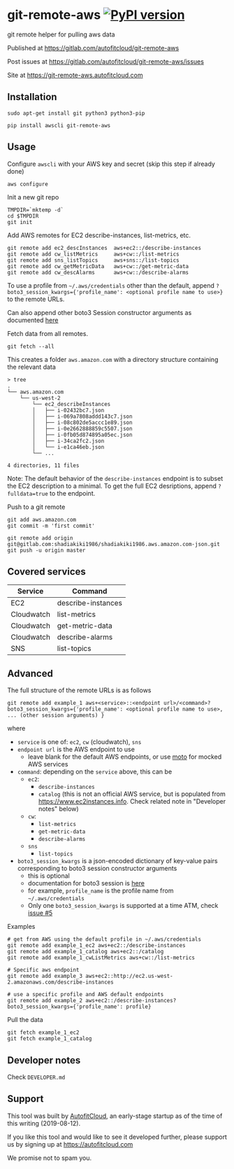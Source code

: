 # git-remote-aws [![PyPI version](https://badge.fury.io/py/git-remote-aws.svg)](https://badge.fury.io/py/git-remote-aws)

git remote helper for pulling aws data

Published at https://gitlab.com/autofitcloud/git-remote-aws

Post issues at https://gitlab.com/autofitcloud/git-remote-aws/issues

Site at https://git-remote-aws.autofitcloud.com


## Installation

```
sudo apt-get install git python3 python3-pip

pip install awscli git-remote-aws
```

## Usage

Configure `awscli` with your AWS key and secret (skip this step if already done)

```
aws configure
```

Init a new git repo

```
TMPDIR=`mktemp -d`
cd $TMPDIR
git init
```

Add AWS remotes for EC2 describe-instances, list-metrics, etc.

```
git remote add ec2_descInstances  aws+ec2::/describe-instances
git remote add cw_listMetrics     aws+cw::/list-metrics
git remote add sns_listTopics     aws+sns::/list-topics
git remote add cw_getMetricData   aws+cw::/get-metric-data
git remote add cw_descAlarms      aws+cw::/describe-alarms
```

To use a profile from `~/.aws/credentials` other than the default,
append `?boto3_session_kwargs={'profile_name': <optional profile name to use>}` to the remote URLs.

Can also append other boto3 Session constructor arguments as documented
[here](https://boto3.amazonaws.com/v1/documentation/api/latest/reference/core/session.html)



Fetch data from all remotes.

```
git fetch --all
```

This creates a folder `aws.amazon.com` with a directory structure containing the relevant data

```
> tree
.
└── aws.amazon.com
    └── us-west-2
        └── ec2_describeInstances
        │   ├── i-02432bc7.json
        │   ├── i-069a7808addd143c7.json
        │   ├── i-08c802de5accc1e89.json
        │   ├── i-0e2662888859c5507.json
        │   ├── i-0fb05d874895a05ec.json
        │   ├── i-34ca2fc2.json
        │   └── i-e1ca46eb.json
        └── ...

4 directories, 11 files
```

Note: The default behavior of the `describe-instances` endpoint is to subset the EC2 description to a minimal.
To get the full EC2 desriptions, append `?fulldata=true` to the endpoint.


Push to a git remote

```
git add aws.amazon.com
git commit -m 'first commit'

git remote add origin git@gitlab.com:shadiakiki1986/shadiakiki1986.aws.amazon.com-json.git
git push -u origin master
```


## Covered services

Service    | Command
--------|------
EC2     | describe-instances
Cloudwatch   | list-metrics
Cloudwatch   | get-metric-data
Cloudwatch   | describe-alarms
SNS | list-topics



## Advanced

The full structure of the remote URLs is as follows

```
git remote add example_1 aws+<service>::<endpoint url>/<command>?boto3_session_kwargs={'profile_name': <optional profile name to use>, ... (other session arguments) }
```

where

- `service` is one of: `ec2`, `cw` (cloudwatch), `sns`
- `endpoint url` is the AWS endpoint to use
    - leave blank for the default AWS endpoints, or use [moto](http://docs.getmoto.org/en/latest/) for mocked AWS services
- `command`: depending on the `service` above, this can be
    - `ec2`:
        - `describe-instances`
        - `catalog` (this is not an official AWS service, but is populated from https://www.ec2instances.info. Check related note in "Developer notes" below)
    - `cw`:
        - `list-metrics`
        - `get-metric-data`
        - `describe-alarms`
    - `sns`
        - `list-topics`
- `boto3_session_kwargs` is a json-encoded dictionary of key-value pairs corresponding to boto3 session constructor arguments
    - this is optional
    - documentation for boto3 session is [here](https://boto3.amazonaws.com/v1/documentation/api/latest/reference/core/session.html)
    - for example, `profile_name` is the profile name from `~/.aws/credentials`
    - Only one `boto3_session_kwargs` is supported at a time ATM, check [issue #5](https://gitlab.com/autofitcloud/git-remote-aws/issues/5)


Examples

```
# get from AWS using the default profile in ~/.aws/credentials
git remote add example_1_ec2 aws+ec2::/describe-instances
git remote add example_1_catalog aws+ec2::/catalog
git remote add example_1_cwListMetrics aws+cw::/list-metrics

# Specific aws endpoint
git remote add example_3 aws+ec2::http://ec2.us-west-2.amazonaws.com/describe-instances

# use a specific profile and AWS default endpoints
git remote add example_2 aws+ec2::/describe-instances?boto3_session_kwargs={'profile_name': profile}
```

Pull the data

```
git fetch example_1_ec2
git fetch example_1_catalog
```


## Developer notes

Check `DEVELOPER.md`


## Support

This tool was built by [AutofitCloud](https://autofitcloud.com), an early-stage startup as of the time of this writing (2019-08-12).

If you like this tool and would like to see it developed further,
please support us by signing up at https://autofitcloud.com

We promise not to spam you.
